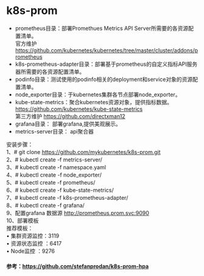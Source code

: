 # k8s-prom

- prometheus目录：部署Promethues Metrics API Server所需要的各资源配置清单。  
  官方维护 https://github.com/kubernetes/kubernetes/tree/master/cluster/addons/prometheus  
- k8s-prometheus-adapter目录：部署基于prometheus的自定义指标API服务器所需要的各资源配置清单。
- podinfo目录：测试使用的podinfo相关的deployment和service对象的资源配置清单。
- node_exporter目录：于kubernetes集群各节点部署node_exporter。
- kube-state-metrics：聚合kubernetes资源对象，提供指标数据。  
  https://github.com/kubernetes/kube-state-metrics  
  第三方维护 https://github.com/directxman12  
- grafana目录： 部署grafana,提供美观展示。
- metrics-server目录： api聚合器

安装步骤：  
1、# git clone https://github.com/mykubernetes/k8s-prom.git  
2、# kubectl create -f metrics-server/  
3、# kubectl create -f namespace.yaml  
4、# kubectl create -f node_exporter/  
5、# kubectl create -f prometheus/  
6、# kubectl create -f kube-state-metrics/  
7、# kubectl create -f k8s-prometheus-adapter/  
8、# kubectl create -f grafana/  
9、配置grafana 数据源 http://prometheus.prom.svc:9090  
10、部署模板  
推荐模板：  
• 集群资源监控：3119  
• 资源状态监控 ：6417  
• Node监控 ：9276  
#### 参考：https://github.com/stefanprodan/k8s-prom-hpa

